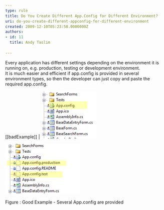 ```yaml
---
type: rule
title: Do You Create Different App.Config for Different Environment?
uri: do-you-create-different-appconfig-for-different-environment
created: 2009-12-10T05:23:58.0000000Z
authors:
- id: 11
  title: Andy Taslim

---
```


Every application has different settings depending on the environment it is running on, e.g. production, testing or development environment.
<br>It is much easier and efficient if app.config is provided in several environment types, so then the developer can just copy and paste the required app.config.


[[badExample]]
| ![ Bad Example - Only 1 App.config provided](AppConfigBad.jpg)


![](App.config.jpg)

Figure : Good Example - Several App.config are provided
